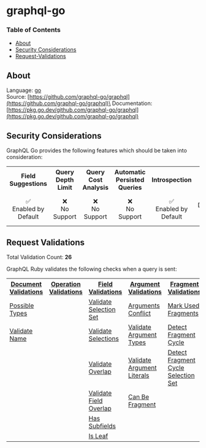 # graphql-go

### Table of Contents
* [About](#About)
* [Security Considerations](#Security-Considerations)
* [Request-Validations](#Request-Validations)

## About
Language: [go](https://go.dev/)\
Source: [https://github.com/graphql-go/graphql](https://github.com/graphql-go/graphql)\
Documentation: [https://pkg.go.dev/github.com/graphql-go/graphql](https://pkg.go.dev/github.com/graphql-go/graphql)

## Security Considerations
GraphQL Go provides the following features which should be taken into consideration:

<table>
	<tr>
		<th align="center">Field Suggestions</th>
		<th align="center">Query Depth Limit</th>
		<th align="center">Query Cost Analysis</th>
		<th align="center">Automatic Persisted Queries</th>
		<th align="center">Introspection</th>
		<th align="center">Debug Mode</th>
		<th align="center">Batch Requests</th>
	</tr>
	<tr>
		<td align="center">✅<br>Enabled by Default</td>
		<td align="center">❌<br>No Support</td>
		<td align="center">❌<br>No Support</td>
		<td align="center">❌<br>No Support</td>
		<td align="center">✅<br>Enabled by Default</td>
		<td align="center">⚠️<br>Disabled by Default</td>
		<td align="center">❌<br>No Support</td>
	</tr>
</table>

## Request Validations
Total Validation Count: **26**

GraphQL Ruby validates the following checks when a query is sent:

<table>
	<tr>
		<th><a href="https://spec.graphql.org/October2021/#sec-Documents">Document Validations</a></th>
		<th><a href="https://spec.graphql.org/October2021/#sec-Validation.Operations">Operation Validations</a></th>
		<th><a href="https://spec.graphql.org/October2021/#sec-Validation.Fields">Field Validations</a></th>
		<th><a href="https://spec.graphql.org/October2021/#sec-Validation.Arguments">Argument Validations</a></th>
		<th><a href="https://spec.graphql.org/October2021/#sec-Validation.Fragments">Fragment Validations</a></th>
		<th><a href="https://spec.graphql.org/October2021/#sec-Values">Value Validations</a></th>
		<th><a href="https://spec.graphql.org/October2021/#sec-Validation.Directives">Directive Validations</a></th>
		<th><a href="https://spec.graphql.org/October2021/#sec-Validation.Variables">Variable Validations</a></th>
		<th>Misc. Validations</th>
	</tr>
	<tr>
		<td><a href="">Possible Types</a></td>
		<td><a href=""></a></td>
		<td><a href="">Validate Selection Set</a></td>
		<td><a href="">Arguments Conflict</a></td>
		<td><a href="">Mark Used Fragments</a></td>
		<td><a href="">Validate Value</a></td>
		<td><a href="">Validate Directives</a></td>
		<td><a href="">Can Be Input</a></td>
		<td><a href="">Validate Max Depth</a></td>
	</tr>
	<tr>
		<td><a href="">Validate Name</a></td>
		<td><a href=""></a></td>
		<td><a href="">Validate Selections</a></td>
		<td><a href="">Validate Argument Types</a></td>
		<td><a href="">Detect Fragment Cycle</a></td>
		<td><a href="">Validate Value Type</a></td>
		<td><a href=""></a></td>
		<td><a href=""></a></td>
		<td><a href="">Validate Literal</a></td>
	</tr>
	<tr>
		<td><a href=""></a></td>
		<td><a href=""></a></td>
		<td><a href="">Validate Overlap</a></td>
		<td><a href="">Validate Argument Literals</a></td>
		<td><a href="">Detect Fragment Cycle Selection Set</a></td>
		<td><a href="">Types Compatible</a></td>
		<td><a href=""></a></td>
		<td><a href=""></a></td>
		<td><a href="">Validate Basic Lit</a></td>
	</tr>
	<tr>
		<td><a href=""></a></td>
		<td><a href=""></a></td>
		<td><a href="">Validate Field Overlap</a></td>
		<td><a href="">Can Be Fragment</a></td>
		<td><a href=""></a></td>
		<td><a href="">Types Can Be Used As</a></td>
		<td><a href=""></a></td>
		<td><a href=""></a></td>
		<td><a href="">Validate Builtin Scalar</a></td>
	</tr>
	<tr>
		<td><a href=""></a></td>
		<td><a href=""></a></td>
		<td><a href="">Has Subfields</a></td>
		<td><a href=""></a></td>
		<td><a href=""></a></td>
		<td><a href=""></a></td>
		<td><a href=""></a></td>
		<td><a href=""></a></td>
		<td><a href="">Is Null</a></td>
	</tr>
	<tr>
		<td><a href=""></a></td>
		<td><a href=""></a></td>
		<td><a href="">Is Leaf</a></td>
		<td><a href=""></a></td>
		<td><a href=""></a></td>
		<td><a href=""></a></td>
		<td><a href=""></a></td>
		<td><a href=""></a></td>
		<td><a href=""></a></td>
	</tr>
</table>